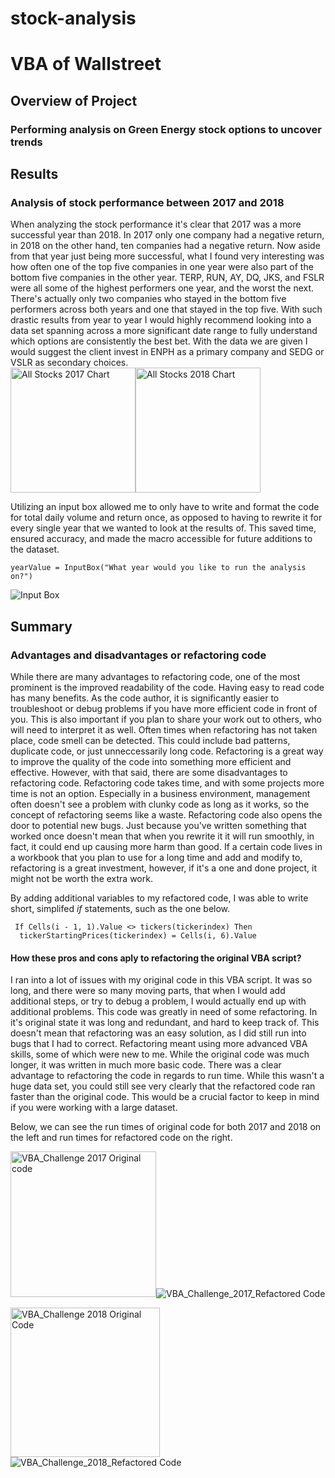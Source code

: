 # stock-analysis

# VBA of Wallstreet

## Overview of Project

### Performing analysis on Green Energy stock options to uncover trends

## Results

### Analysis of stock performance between 2017 and 2018
When analyzing the stock performance it's clear that 2017 was a more successful year than 2018.  In 2017 only one company had a negative return, in 2018 on the other hand, ten companies had a negative return.  Now aside from that year just being more successful, what I found very interesting was how often one of the top five companies in one year were also part of the bottom five companies in the other year.  TERP, RUN, AY, DQ, JKS, and FSLR were all some of the highest performers one year, and the worst the next.  There's actually only two companies who stayed in the bottom five performers across both years and one that stayed in the top five.  With such drastic results from year to year I would highly recommend looking into a data set spanning across a more significant date range to fully understand which options are consistently the best bet.  With the data we are given I would suggest the client invest in ENPH as a primary company and SEDG or VSLR as secondary choices.  
<img width="200" alt="All Stocks 2017 Chart" src="https://user-images.githubusercontent.com/90050622/135935580-3704c2ee-487a-4514-b5c9-c6137bd5af9e.PNG"><img width="200" alt="All Stocks 2018 Chart" src="https://user-images.githubusercontent.com/90050622/135935594-f78720e9-b785-402c-b04c-5fbe32ed523e.PNG">

Utilizing an input box allowed me to only have to write and format the code for total daily volume and return once, as opposed to having to rewrite it for every single year that we wanted to look at the results of. This saved time, ensured accuracy, and made the macro accessible for future additions to the dataset.  

```
yearValue = InputBox("What year would you like to run the analysis on?")
```
![Input Box](https://user-images.githubusercontent.com/90050622/136407926-5af42ac6-1c96-4292-b321-058076f6ce70.PNG)

## Summary

### Advantages and disadvantages or refactoring code
While there are many advantages to refactoring code, one of the most prominent is the improved readability of the code.  Having easy to read code has many benefits.  As the code author, it is significantly easier to troubleshoot or debug problems if you have more efficient code in front of you.  This is also important if you plan to share your work out to others, who will need to interpret it as well.  Often times when refactoring has not taken place, code smell can be detected.  This could include bad patterns, duplicate code, or just unneccessarily long code.  Refactoring is a great way to improve the quality of the code into something more efficient and effective.  However, with that said, there are some disadvantages to refactoring code.  Refactoring code takes time, and with some projects more time is not an option.  Especially in a business environment, management often doesn't see a problem with clunky code as long as it works, so the concept of refactoring seems like a waste.  Refactoring code also opens the door to potential new bugs.  Just because you've written something that worked once doesn't mean that when you rewrite it it will run smoothly, in fact, it could end up causing more harm than good.  If a certain code lives in a workbook that you plan to use for a long time and add and modify to, refactoring is a great investment, however, if it's a one and done project, it might not be worth the extra work.  

By adding additional variables to my refactored code, I was able to write short, simplifed *if* statements, such as the one below. 
```
 If Cells(i - 1, 1).Value <> tickers(tickerindex) Then
  tickerStartingPrices(tickerindex) = Cells(i, 6).Value
```
    
#### How these pros and cons aply to refactoring the original VBA script?
I ran into a lot of issues with my original code in this VBA script.  It was so long, and there were so many moving parts, that when I would add additional steps, or try to debug a problem, I would actually end up with additional problems.  This code was greatly in need of some refactoring.  In it's original state it was long and redundant, and hard to keep track of.  This doesn't mean that refactoring was an easy solution, as I did still run into bugs that I had to correct.  Refactoring meant using more advanced VBA skills, some of which were new to me.  While the original code was much longer, it was written in much more basic code.  There was a clear advantage to refactoring the code in regards to run time.  While this wasn't a huge data set, you could still see very clearly that the refactored code ran faster than the original code.  This would be a crucial factor to keep in mind if you were working with a large dataset. 

Below, we can see the run times of original code for both 2017 and 2018 on the left and run times for refactored code on the right. 

<img width="233" alt="VBA_Challenge 2017 Original code" src="https://user-images.githubusercontent.com/90050622/135935948-4a35858a-9784-4485-9580-9ef5eb47b770.PNG">![VBA_Challenge_2017_Refactored Code](https://user-images.githubusercontent.com/90050622/135935969-a7918489-b469-4624-bb9f-6be48202c84f.png)


<img width="239" alt="VBA_Challenge 2018 Original Code" src="https://user-images.githubusercontent.com/90050622/135936029-81144306-909e-4ac6-bdff-4ea22f8f25a1.PNG">![VBA_Challenge_2018_Refactored Code](https://user-images.githubusercontent.com/90050622/135936032-d06d1b1c-24ef-46ce-933c-fc0f2c63d3dc.png)


